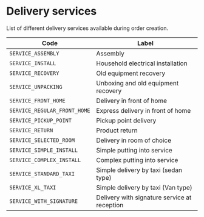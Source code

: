 # Delivery services

List of different delivery services available during order creation.

| Code                         | Label                             
| ---------------------------- | --------------------------------- 
| `SERVICE_ASSEMBLY`           | Assembly                          
| `SERVICE_INSTALL`            | Household electrical installation 
| `SERVICE_RECOVERY`           | Old equipment recovery            
| `SERVICE_UNPACKING`          | Unboxing and old equipment recovery
| `SERVICE_FRONT_HOME`         | Delivery in front of home         
| `SERVICE_REGULAR_FRONT_HOME` | Express delivery in front of home 
| `SERVICE_PICKUP_POINT`       | Pickup point delivery      
| `SERVICE_RETURN`             | Product return
| `SERVICE_SELECTED_ROOM`      | Delivery in room of choice        
| `SERVICE_SIMPLE_INSTALL`     | Simple putting into service       
| `SERVICE_COMPLEX_INSTALL`    | Complex putting into service      
| `SERVICE_STANDARD_TAXI`      | Simple delivery by taxi (sedan type)
| `SERVICE_XL_TAXI`            | Simple delivery by taxi (Van type)
| `SERVICE_WITH_SIGNATURE`     |  Delivery with signature service at reception
